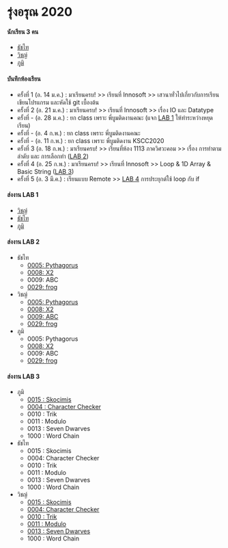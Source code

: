 # รุ่งอรุณ 2020

#### นักเรียน 3 คน
+ [ธัชไท](https://github.com/T4tt4i)
+ [วิชญ์](https://github.com/wit03)
+ [ภูมิ](https://github.com/pumiwat)

#### บันทึกห้องเรียน
+ ครั้งที่ 1 (อ. 14 ม.ค.) : มาเรียนครบ! >> เรียนที่ Innosoft >> เสวนาทั่วไปเกี่ยวกับการเรียนเขียนโปรแกรม และหัดใช้ git เบื้องต้น
+ ครั้งที่ 2 (อ. 21 ม.ค.) : มาเรียนครบ! >> เรียนที่ Innosoft >> เรื่อง IO และ Datatype
+ ครั้งที่ - (อ. 28 ม.ค.) : ยก class เพราะ พี่บูมติดงานคณะ (แจก [LAB 1](https://github.com/singhanat/c/blob/master/lab/01.md) ให้ทำระหว่างหยุดเรียน)
+ ครั้งที่ - (อ. 4 ก.พ.) : ยก class เพราะ พี่บูมติดงานคณะ
+ ครั้งที่ - (อ. 11 ก.พ.) : ยก class เพราะ พี่บูมติดงาน KSCC2020 
+ ครั้งที่ 3 (อ. 18 ก.พ.) : มาเรียนครบ! >> เรียนที่ห้อง 1113 ภาควิศวะคอม >> เรื่อง การทำตามลำดับ และ การเลือกทำ ([LAB 2](https://github.com/singhanat/c/blob/master/lab/02.md))
+ ครั้งที่ 4 (อ. 25 ก.พ.) : มาเรียนครบ! >> เรียนที่ Innosoft >> Loop & 1D Array & Basic String ([LAB 3](https://github.com/singhanat/c/blob/master/lab/03.md))
+ ครั้งที่ 5 (อ. 3 มี.ค.) : เรียนแบบ Remote >> [LAB 4](https://github.com/singhanat/c/blob/master/lab/04.md) การประยุกต์ใช้ loop กับ if 

#### ส่งงาน LAB 1
+ [วิชญ์](https://github.com/wit03/Algorithm-Practice/blob/master/kmutt/lab/01.md)
+ [ธัชไท](https://github.com/T4tt4i/lab_01/blob/master/lab_01.md.md)
+ [ภูมิ](https://github.com/singhanat/c/commit/9e0242b84af4484c90fba757e8474d8c5074ff82)

#### ส่งงาน LAB 2
+ ธัชไท 
  - [0005: Pythagorus](https://github.com/T4tt4i/KMUTT-c-programming/blob/master/week_3/pythagoras.c)  
  - [0008: X2](https://github.com/T4tt4i/KMUTT-c-programming/blob/master/week_3/X2.c)
  - 0009: ABC
  - [0029: frog](https://github.com/T4tt4i/KMUTT-c-programming/blob/master/week_3/froggy.c)
+ วิชญ์
  - [0005: Pythagorus](https://github.com/wit03/Algorithm-Practice/blob/master/kmutt/lab2/pythagorus.c)
  - [0008: X2](https://github.com/wit03/Algorithm-Practice/blob/master/kmutt/lab2/xx.c)
  - [0009: ABC](https://github.com/wit03/Algorithm-Practice/blob/master/kmutt/lab2/abc.c)
  - [0029: frog](https://github.com/wit03/Algorithm-Practice/blob/master/kmutt/lab2/frog.c)
+ ภูมิ
  - 0005: Pythagorus
  - [0008: X2](https://github.com/pumiwat/kmutt-c-programming/blob/master/lab2/0008.c)
  - 0009: ABC
  - [0029: frog](https://github.com/pumiwat/kmutt-c-programming/blob/master/lab2/0029.c)

#### ส่งงาน LAB 3
+ ภูมิ
  - [0015 : Skocimis](https://github.com/pumiwat/kmutt-c-programming/blob/master/lab3/0015.c)
  - [0004 : Character Checker](https://github.com/pumiwat/kmutt-c-programming/blob/master/lab3/0004.c)
  - 0010 : Trik
  - 0011 : Modulo
  - 0013 : Seven Dwarves
  - 1000 : Word Chain
+ ธัชไท
  - 0015 : Skocimis
  - 0004: Character Checker
  - 0010 : Trik
  - 0011 : Modulo
  - 0013 : Seven Dwarves
  - 1000 : Word Chain
+ วิชญ์
  - [0015 : Skocimis](https://github.com/wit03/Algorithm-Practice/blob/master/kmutt/lab3/skocimis.c)
  - [0004: Character Checker](https://github.com/wit03/Algorithm-Practice/blob/master/kmutt/lab3/char-check.c)
  - [0010 : Trik](https://github.com/wit03/Algorithm-Practice/blob/master/kmutt/lab3/trik.c)
  - [0011 : Modulo](https://github.com/wit03/Algorithm-Practice/blob/master/kmutt/lab3/modulo.c)
  - [0013 : Seven Dwarves](https://github.com/wit03/Algorithm-Practice/blob/master/kmutt/lab3/seven-dwarves.c)
  - 1000 : Word Chain
